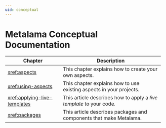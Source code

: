 ```yaml
---
uid: conceptual
---
```

# Metalama Conceptual Documentation


| Chapter              | Description                                                         |
|----------------------|---------------------------------------------------------------------|
| <xref:aspects>       | This chapter explains how to create your own aspects.               |
| <xref:using-aspects> | This chapter explains how to use existing aspects in your projects. |
| <xref:applying-live-templates> | This article describes how to apply a _live template_ to your code. 
| <xref:packages> | This article describes packages and components that make Metalama.
